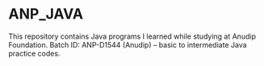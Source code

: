 # ANP_JAVA
This repository contains Java programs I learned while studying at Anudip Foundation.
Batch ID: ANP-D1544 (Anudip) – basic to intermediate Java practice codes.
